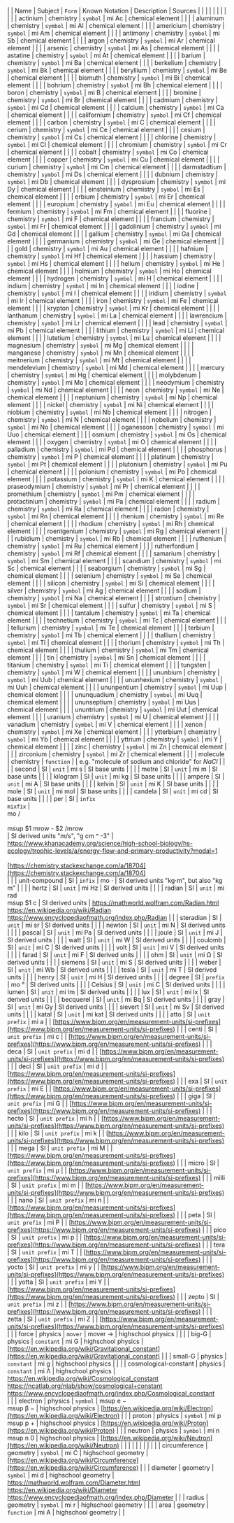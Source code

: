 
 |  | Name | Subject | `Form` | Known Notation | Description | Sources | 
 |  |  |  |  |  |  |  | 
 |  | actinium | chemistry | `symbol` | mi Ac | chemical element |  | 
 |  | aluminum | chemistry | `symbol` | mi Al | chemical element |  | 
 |  | americium | chemistry | `symbol` | mi Am | chemical element |  | 
 |  | antimony | chemistry | `symbol` | mi Sb | chemical element |  | 
 |  | argon | chemistry | `symbol` | mi Ar | chemical element |  | 
 |  | arsenic | chemistry | `symbol` | mi As | chemical element |  | 
 |  | astatine | chemistry | `symbol` | mi At | chemical element |  | 
 |  | barium | chemistry | `symbol` | mi Ba | chemical element |  | 
 |  | berkelium | chemistry | `symbol` | mi Bk | chemical element |  | 
 |  | beryllium | chemistry | `symbol` | mi Be | chemical element |  | 
 |  | bismuth | chemistry | `symbol` | mi Bi | chemical element |  | 
 |  | bohrium | chemistry | `symbol` | mi Bh | chemical element |  | 
 |  | boron | chemistry | `symbol` | mi B | chemical element |  | 
 |  | bromine | chemistry | `symbol` | mi Br | chemical element |  | 
 |  | cadmium | chemistry | `symbol` | mi Cd | chemical element |  | 
 |  | calcium | chemistry | `symbol` | mi Ca | chemical element |  | 
 |  | californium | chemistry | `symbol` | mi Cf | chemical element |  | 
 |  | carbon | chemistry | `symbol` | mi C | chemical element |  | 
 |  | cerium | chemistry | `symbol` | mi Ce | chemical element |  | 
 |  | cesium | chemistry | `symbol` | mi Cs | chemical element |  | 
 |  | chlorine | chemistry | `symbol` | mi Cl | chemical element |  | 
 |  | chromium | chemistry | `symbol` | mi Cr | chemical element |  | 
 |  | cobalt | chemistry | `symbol` | mi Co | chemical element |  | 
 |  | copper | chemistry | `symbol` | mi Cu | chemical element |  | 
 |  | curium | chemistry | `symbol` | mi Cm | chemical element |  | 
 |  | darmstadtium | chemistry | `symbol` | mi Ds | chemical element |  | 
 |  | dubnium | chemistry | `symbol` | mi Db | chemical element |  | 
 |  | dysprosium | chemistry | `symbol` | mi Dy | chemical element |  | 
 |  | einsteinium | chemistry | `symbol` | mi Es | chemical element |  | 
 |  | erbium | chemistry | `symbol` | mi Er | chemical element |  | 
 |  | europium | chemistry | `symbol` | mi Eu | chemical element |  | 
 |  | fermium | chemistry | `symbol` | mi Fm | chemical element |  | 
 |  | fluorine | chemistry | `symbol` | mi F | chemical element |  | 
 |  | francium | chemistry | `symbol` | mi Fr | chemical element |  | 
 |  | gadolinium | chemistry | `symbol` | mi Gd | chemical element |  | 
 |  | gallium | chemistry | `symbol` | mi Ga | chemical element |  | 
 |  | germanium | chemistry | `symbol` | mi Ge | chemical element |  | 
 |  | gold | chemistry | `symbol` | mi Au | chemical element |  | 
 |  | hafnium | chemistry | `symbol` | mi Hf | chemical element |  | 
 |  | hassium | chemistry | `symbol` | mi Hs | chemical element |  | 
 |  | helium | chemistry | `symbol` | mi He | chemical element |  | 
 |  | holmium | chemistry | `symbol` | mi Ho | chemical element |  | 
 |  | hydrogen | chemistry | `symbol` | mi H | chemical element |  | 
 |  | indium | chemistry | `symbol` | mi In | chemical element |  | 
 |  | iodine | chemistry | `symbol` | mi I | chemical element |  | 
 |  | iridium | chemistry | `symbol` | mi Ir | chemical element |  | 
 |  | iron | chemistry | `symbol` | mi Fe | chemical element |  | 
 |  | krypton | chemistry | `symbol` | mi Kr | chemical element |  | 
 |  | lanthanum | chemistry | `symbol` | mi La | chemical element |  | 
 |  | lawrencium | chemistry | `symbol` | mi Lr | chemical element |  | 
 |  | lead | chemistry | `symbol` | mi Pb | chemical element |  | 
 |  | lithium | chemistry | `symbol` | mi Li | chemical element |  | 
 |  | lutetium | chemistry | `symbol` | mi Lu | chemical element |  | 
 |  | magnesium | chemistry | `symbol` | mi Mg | chemical element |  | 
 |  | manganese | chemistry | `symbol` | mi Mn | chemical element |  | 
 |  | meitnerium | chemistry | `symbol` | mi Mt | chemical element |  | 
 |  | mendelevium | chemistry | `symbol` | mi Md | chemical element |  | 
 |  | mercury | chemistry | `symbol` | mi Hg | chemical element |  | 
 |  | molybdenum | chemistry | `symbol` | mi Mo | chemical element |  | 
 |  | neodymium | chemistry | `symbol` | mi Nd | chemical element |  | 
 |  | neon | chemistry | `symbol` | mi Ne | chemical element |  | 
 |  | neptunium | chemistry | `symbol` | mi Np | chemical element |  | 
 |  | nickel | chemistry | `symbol` | mi Ni | chemical element |  | 
 |  | niobium | chemistry | `symbol` | mi Nb | chemical element |  | 
 |  | nitrogen | chemistry | `symbol` | mi N | chemical element |  | 
 |  | nobelium | chemistry | `symbol` | mi No | chemical element |  | 
 |  | oganesson | chemistry | `symbol` | mi Uuo | chemical element |  | 
 |  | osmium | chemistry | `symbol` | mi Os | chemical element |  | 
 |  | oxygen | chemistry | `symbol` | mi O | chemical element |  | 
 |  | palladium | chemistry | `symbol` | mi Pd | chemical element |  | 
 |  | phosphorus | chemistry | `symbol` | mi P | chemical element |  | 
 |  | platinum | chemistry | `symbol` | mi Pt | chemical element |  | 
 |  | plutonium | chemistry | `symbol` | mi Pu | chemical element |  | 
 |  | polonium | chemistry | `symbol` | mi Po | chemical element |  | 
 |  | potassium | chemistry | `symbol` | mi K | chemical element |  | 
 |  | praseodymium | chemistry | `symbol` | mi Pr | chemical element |  | 
 |  | promethium | chemistry | `symbol` | mi Pm | chemical element |  | 
 |  | protactinium | chemistry | `symbol` | mi Pa | chemical element |  | 
 |  | radium | chemistry | `symbol` | mi Ra | chemical element |  | 
 |  | radon | chemistry | `symbol` | mi Rn | chemical element |  | 
 |  | rhenium | chemistry | `symbol` | mi Re | chemical element |  | 
 |  | rhodium | chemistry | `symbol` | mi Rh | chemical element |  | 
 |  | roentgenium | chemistry | `symbol` | mi Rg | chemical element |  | 
 |  | rubidium | chemistry | `symbol` | mi Rb | chemical element |  | 
 |  | ruthenium | chemistry | `symbol` | mi Ru | chemical element |  | 
 |  | rutherfordium | chemistry | `symbol` | mi Rf | chemical element |  | 
 |  | samarium | chemistry | `symbol` | mi Sm | chemical element |  | 
 |  | scandium | chemistry | `symbol` | mi Sc | chemical element |  | 
 |  | seaborgium | chemistry | `symbol` | mi Sg | chemical element |  | 
 |  | selenium | chemistry | `symbol` | mi Se | chemical element |  | 
 |  | silicon | chemistry | `symbol` | mi Si | chemical element |  | 
 |  | silver | chemistry | `symbol` | mi Ag | chemical element |  | 
 |  | sodium | chemistry | `symbol` | mi Na | chemical element |  | 
 |  | strontium | chemistry | `symbol` | mi Sr | chemical element |  | 
 |  | sulfur | chemistry | `symbol` | mi S | chemical element |  | 
 |  | tantalum | chemistry | `symbol` | mi Ta | chemical element |  | 
 |  | technetium | chemistry | `symbol` | mi Tc | chemical element |  | 
 |  | tellurium | chemistry | `symbol` | mi Te | chemical element |  | 
 |  | terbium | chemistry | `symbol` | mi Tb | chemical element |  | 
 |  | thallium | chemistry | `symbol` | mi Tl | chemical element |  | 
 |  | thorium | chemistry | `symbol` | mi Th | chemical element |  | 
 |  | thulium | chemistry | `symbol` | mi Tm | chemical element |  | 
 |  | tin | chemistry | `symbol` | mi Sn | chemical element |  | 
 |  | titanium | chemistry | `symbol` | mi Ti | chemical element |  | 
 |  | tungsten | chemistry | `symbol` | mi W | chemical element |  | 
 |  | ununbium | chemistry | `symbol` | mi Uub | chemical element |  | 
 |  | ununhexium | chemistry | `symbol` | mi Uuh | chemical element |  | 
 |  | ununpentium | chemistry | `symbol` | mi Uup | chemical element |  | 
 |  | ununquadium | chemistry | `symbol` | mi Uuq | chemical element |  | 
 |  | ununseptium | chemistry | `symbol` | mi Uus | chemical element |  | 
 |  | ununtrium | chemistry | `symbol` | mi Uut | chemical element |  | 
 |  | uranium | chemistry | `symbol` | mi U | chemical element |  | 
 |  | vanadium | chemistry | `symbol` | mi V | chemical element |  | 
 |  | xenon | chemistry | `symbol` | mi Xe | chemical element |  | 
 |  | ytterbium | chemistry | `symbol` | mi Yb | chemical element |  | 
 |  | yttrium | chemistry | `symbol` | mi Y | chemical element |  | 
 |  | zinc | chemistry | `symbol` | mi Zn | chemical element |  | 
 |  | zirconium | chemistry | `symbol` | mi Zr | chemical element |  | 
 |  | molecule | chemistry | `function` |  | e.g. "molecule of sodium and chloride" for $NaCl$ |  | 
 |  | second | SI | `unit` | mi s | SI base units |  | 
 |  | metre | SI | `unit` | mi m | SI base units |  | 
 |  | kilogram | SI | `unit` | mi kg | SI base units |  | 
 |  | ampere | SI | `unit` | mi A | SI base units |  | 
 |  | kelvin | SI | `unit` | mi K | SI base units |  | 
 |  | mole | SI | `unit` | mi mol | SI base units |  | 
 |  | candela | SI | `unit` | mi cd | SI base units |  | 
 |  | per | SI | `infix`<br/>`mixfix` | <br/>mo /<br/><br/>msup $1 mrow - $2 /mrow<br/> | SI derived units "m/s", "g cm ^ -3" | <br/>[https://www.khanacademy.org/science/high-school-biology/hs-ecology/trophic-levels/a/energy-flow-and-primary-productivity?modal=1<br/><br/>](https://www.khanacademy.org/science/high-school-biology/hs-ecology/trophic-levels/a/energy-flow-and-primary-productivity?modal=1)[https://chemistry.stackexchange.com/a/18704](https://chemistry.stackexchange.com/a/18704)<br/> | 
 |  | unit-compound | SI | `infix` | mo ⋅ | SI derived units "kg⋅m", but also "kg m" |  | 
 |  | hertz | SI | `unit` | mi Hz | SI derived units |  | 
 |  | radian | SI | `unit` | mi rad<br/>msup $1 c | SI derived units | https://mathworld.wolfram.com/Radian.html<br/>https://en.wikipedia.org/wiki/Radian<br/>https://www.encyclopediaofmath.org/index.php/Radian | 
 |  | steradian | SI | `unit` | mi sr | SI derived units |  | 
 |  | newton | SI | `unit` | mi N | SI derived units |  | 
 |  | pascal | SI | `unit` | mi Pa | SI derived units |  | 
 |  | joule | SI | `unit` | mi J | SI derived units |  | 
 |  | watt | SI | `unit` | mi W | SI derived units |  | 
 |  | coulomb | SI | `unit` | mi C | SI derived units |  | 
 |  | volt | SI | `unit` | mi V | SI derived units |  | 
 |  | farad | SI | `unit` | mi F | SI derived units |  | 
 |  | ohm | SI | `unit` | mi Ω | SI derived units |  | 
 |  | siemens | SI | `unit` | mi S | SI derived units |  | 
 |  | weber | SI | `unit` | mi Wb | SI derived units |  | 
 |  | tesla | SI | `unit` | mi T | SI derived units |  | 
 |  | henry | SI | `unit` | mi H | SI derived units |  | 
 |  | degree | SI | `prefix` | mo ° | SI derived units |  | 
 |  | Celsius | SI | `unit` | mi C | SI derived units |  | 
 |  | lumen | SI | `unit` | mi lm | SI derived units |  | 
 |  | lux | SI | `unit` | mi lx | SI derived units |  | 
 |  | becquerel | SI | `unit` | mi Bq | SI derived units |  | 
 |  | gray | SI | `unit` | mi Gy | SI derived units |  | 
 |  | sievert | SI | `unit` | mi Sv | SI derived units |  | 
 |  | katal | SI | `unit` | mi kat | SI derived units |  | 
 |  | atto | SI | `unit prefix` | mi a |  | [https://www.bipm.org/en/measurement-units/si-prefixes](https://www.bipm.org/en/measurement-units/si-prefixes) | 
 |  | centi | SI | `unit prefix` | mi c |  | [https://www.bipm.org/en/measurement-units/si-prefixes](https://www.bipm.org/en/measurement-units/si-prefixes) | 
 |  | deca | SI | `unit prefix` | mi d |  | [https://www.bipm.org/en/measurement-units/si-prefixes](https://www.bipm.org/en/measurement-units/si-prefixes) | 
 |  | deci | SI | `unit prefix` | mi d |  | [https://www.bipm.org/en/measurement-units/si-prefixes](https://www.bipm.org/en/measurement-units/si-prefixes) | 
 |  | exa | SI | `unit prefix` | mi E |  | [https://www.bipm.org/en/measurement-units/si-prefixes](https://www.bipm.org/en/measurement-units/si-prefixes) | 
 |  | giga | SI | `unit prefix` | mi G |  | [https://www.bipm.org/en/measurement-units/si-prefixes](https://www.bipm.org/en/measurement-units/si-prefixes) | 
 |  | hecto | SI | `unit prefix` | mi h |  | [https://www.bipm.org/en/measurement-units/si-prefixes](https://www.bipm.org/en/measurement-units/si-prefixes) | 
 |  | kilo | SI | `unit prefix` | mi k |  | [https://www.bipm.org/en/measurement-units/si-prefixes](https://www.bipm.org/en/measurement-units/si-prefixes) | 
 |  | mega | SI | `unit prefix` | mi M |  | [https://www.bipm.org/en/measurement-units/si-prefixes](https://www.bipm.org/en/measurement-units/si-prefixes) | 
 |  | micro | SI | `unit prefix` | mi μ |  | [https://www.bipm.org/en/measurement-units/si-prefixes](https://www.bipm.org/en/measurement-units/si-prefixes) | 
 |  | milli | SI | `unit prefix` | mi m |  | [https://www.bipm.org/en/measurement-units/si-prefixes](https://www.bipm.org/en/measurement-units/si-prefixes) | 
 |  | nano | SI | `unit prefix` | mi n |  | [https://www.bipm.org/en/measurement-units/si-prefixes](https://www.bipm.org/en/measurement-units/si-prefixes) | 
 |  | peta | SI | `unit prefix` | mi P |  | [https://www.bipm.org/en/measurement-units/si-prefixes](https://www.bipm.org/en/measurement-units/si-prefixes) | 
 |  | pico | SI | `unit prefix` | mi p |  | [https://www.bipm.org/en/measurement-units/si-prefixes](https://www.bipm.org/en/measurement-units/si-prefixes) | 
 |  | tera | SI | `unit prefix` | mi T |  | [https://www.bipm.org/en/measurement-units/si-prefixes](https://www.bipm.org/en/measurement-units/si-prefixes) | 
 |  | yocto | SI | `unit prefix` | mi y |  | [https://www.bipm.org/en/measurement-units/si-prefixes](https://www.bipm.org/en/measurement-units/si-prefixes) | 
 |  | yotta | SI | `unit prefix` | mi Y |  | [https://www.bipm.org/en/measurement-units/si-prefixes](https://www.bipm.org/en/measurement-units/si-prefixes) | 
 |  | zepto | SI | `unit prefix` | mi z |  | [https://www.bipm.org/en/measurement-units/si-prefixes](https://www.bipm.org/en/measurement-units/si-prefixes) | 
 |  | zetta | SI | `unit prefix` | mi Z |  | [https://www.bipm.org/en/measurement-units/si-prefixes](https://www.bipm.org/en/measurement-units/si-prefixes) | 
 |  | force | physics | `mover` | mover → | highschool physics |  | 
 |  | big-G | physics | `constant` | mi G | highschool physics | [https://en.wikipedia.org/wiki/Gravitational_constant](https://en.wikipedia.org/wiki/Gravitational_constant) | 
 |  | small-G | physics | `constant` | mi g | highschool physics |  | 
 |  | cosmological-constant | physics | `constant` | mi Λ | highschool physics | <br/>https://en.wikipedia.org/wiki/Cosmological_constant<br/>https://ncatlab.org/nlab/show/cosmological+constant<br/>https://www.encyclopediaofmath.org/index.php/Cosmological_constant<br/> | 
 |  | electron | physics | `symbol` | msup e −<br/>msup β − | highschool physics | [https://en.wikipedia.org/wiki/Electron](https://en.wikipedia.org/wiki/Electron) | 
 |  | proton | physics | `symbol` | mi p<br/>msup p + | highschool physics | [https://en.wikipedia.org/wiki/Proton](https://en.wikipedia.org/wiki/Proton) | 
 |  | neutron | physics | `symbol` | mi n<br/>msup n 0 | highschool physics | [https://en.wikipedia.org/wiki/Neutron](https://en.wikipedia.org/wiki/Neutron) | 
 |  |  |  |  |  |  |  | 
 |  | circumference | geometry | `symbol` | mi C | highschool geometry | [https://en.wikipedia.org/wiki/Circumference](https://en.wikipedia.org/wiki/Circumference) | 
 |  | diameter | geometry | `symbol` | mi d | highschool geometry | https://mathworld.wolfram.com/Diameter.html<br/>https://en.wikipedia.org/wiki/Diameter<br/>https://www.encyclopediaofmath.org/index.php/Diameter | 
 |  | radius | geometry | `symbol` | mi r | highschool geometry |  | 
 |  | area | geometry | `function` | mi A | highschool geometry |  | 